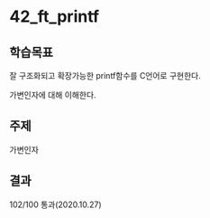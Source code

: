 # 42_ft_printf 

## 학습목표
잘 구조화되고 확장가능한 printf함수를 C언어로 구현한다.

가변인자에 대해 이해한다.

## 주제
가변인자

## 결과
102/100 통과(2020.10.27)
